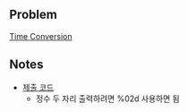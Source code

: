 ## Problem
[Time Conversion](https://www.hackerrank.com/challenges/time-conversion/problem)

## Notes
* [제출 코드](Solution.java)
    * 정수 두 자리 출력하려면 %02d 사용하면 됨